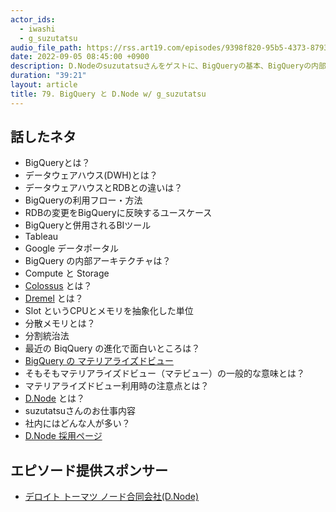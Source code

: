 ```yaml
---
actor_ids:
  - iwashi
  - g_suzutatsu
audio_file_path: https://rss.art19.com/episodes/9398f820-95b5-4373-8793-de8160351a43.mp3
date: 2022-09-05 08:45:00 +0900
description: D.Nodeのsuzutatsuさんをゲストに、BigQueryの基本、BigQueryの内部、最近のアップデート、D.Nodeなどについて語っていただいたエピソードです。
duration: "39:21"
layout: article
title: 79. BigQuery と D.Node w/ g_suzutatsu
---
```


## 話したネタ

- BigQueryとは？
- データウェアハウス(DWH)とは？
- データウェアハウスとRDBとの違いは？
- BigQueryの利用フロー・方法
- RDBの変更をBigQueryに反映するユースケース
- BigQueryと併用されるBIツール
- Tableau
- Google データポータル
- BigQuery の内部アーキテクチャは？
- Compute と Storage
- [Colossus](https://cloud.google.com/blog/ja/products/storage-data-transfer/a-peek-behind-colossus-googles-file-system) とは？
- [Dremel](https://www.notion.so/fukabori-dnote-shownote-f69e7d45d3d44a64a7cbf2072f9f3c64) とは？
- Slot というCPUとメモリを抽象化した単位
- 分散メモリとは？
- 分割統治法
- 最近の BiqQuery の進化で面白いところは？
- [BigQuery の マテリアライズドビュー](https://cloud.google.com/bigquery/docs/materialized-views-intro?hl=ja)
- そもそもマテリアライズドビュー（マテビュー）の一般的な意味とは？
- マテリアライズドビュー利用時の注意点とは？
- [D.Node](https://www.dnode.cloud/join) とは？
- suzutatsuさんのお仕事内容
- 社内にはどんな人が多い？
- [D.Node 採用ページ](https://www.dnode.cloud/join)

## エピソード提供スポンサー

- [デロイト トーマツ ノード合同会社(D.Node)](https://www.dnode.cloud/join)